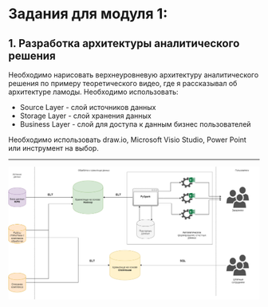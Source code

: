 # **Задания для модуля 1:**
## 1. Разработка архитектуры аналитического решения ##
Необходимо нарисовать верхнеуровневую архитектуру аналитического решения по примеру теоретического видео, где я рассказывал об архитектуре ламоды. Необходимо использовать:
- Source Layer - слой источников данных
- Storage Layer - слой хранения данных 
- Business Layer - слой для доступа к данным бизнес пользователей

Необходимо использовать draw.io, Microsoft Visio Studio, Power Point или инструмент на выбор.
___
![Архитектура аналитического решения](https://github.com/ShustGF/data_learn/blob/main/DE-101/Module1/Архитектура%20аналитического%20решения.png)
